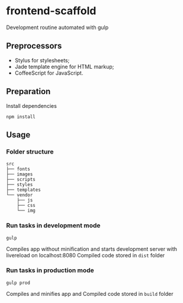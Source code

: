 # frontend-scaffold
Development routine automated with gulp


## Preprocessors
* Stylus for stylesheets;
* Jade template engine for HTML markup;
* CoffeeScript for JavaScript.


## Preparation

Install dependencies
```
npm install
```


## Usage

### Folder structure

```
src
├── fonts
├── images
├── scripts
├── styles
├── templates
└── vendor
    ├── js
    ├── css
    └── img
```


### Run tasks in development mode
```
gulp
```
Compiles app without minification and starts development server with livereload on localhost:8080
Compiled code stored in `dist` folder


### Run tasks in production mode
```
gulp prod
```
Compiles and minifies app and
Compiled code stored in `build` folder
